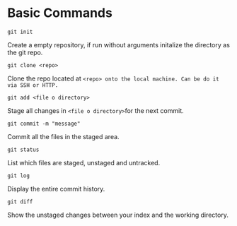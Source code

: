 # Basic Commands

```text
git init
```

Create a empty repository, if run without arguments initalize the directory as the git repo. 



```text
git clone <repo>
```

Clone the repo located at `<repo> onto the local machine. Can be do it via SSH or HTTP.`



```text
git add <file o directory>
```

Stage all changes in `<file o directory>`for the next commit.



```text
git commit -m "message"
```

Commit all the files in the staged area.



```text
git status
```

List which files are staged, unstaged and untracked.



```text
git log
```

Display the entire commit history.



```text
git diff
```

Show the unstaged changes between your index and the working directory.



